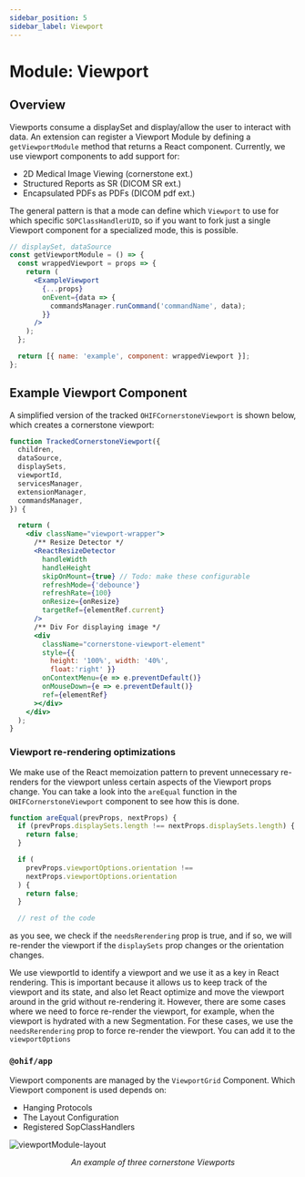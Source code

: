 ```yaml
---
sidebar_position: 5
sidebar_label: Viewport
---
```


# Module: Viewport

## Overview

Viewports consume a displaySet and display/allow the user to interact with data.
An extension can register a Viewport Module by defining a `getViewportModule`
method that returns a React component. Currently, we use viewport components to
add support for:

- 2D Medical Image Viewing (cornerstone ext.)
- Structured Reports as SR (DICOM SR ext.)
- Encapsulated PDFs as PDFs (DICOM pdf ext.)

The general pattern is that a mode can define which `Viewport` to use for which
specific `SOPClassHandlerUID`, so if you want to fork just a single Viewport
component for a specialized mode, this is possible.

```jsx
// displaySet, dataSource
const getViewportModule = () => {
  const wrappedViewport = props => {
    return (
      <ExampleViewport
        {...props}
        onEvent={data => {
          commandsManager.runCommand('commandName', data);
        }}
      />
    );
  };

  return [{ name: 'example', component: wrappedViewport }];
};
```

## Example Viewport Component

A simplified version of the tracked `OHIFCornerstoneViewport` is shown below, which
creates a cornerstone viewport:


```jsx
function TrackedCornerstoneViewport({
  children,
  dataSource,
  displaySets,
  viewportId,
  servicesManager,
  extensionManager,
  commandsManager,
}) {

  return (
    <div className="viewport-wrapper">
      /** Resize Detector */
      <ReactResizeDetector
        handleWidth
        handleHeight
        skipOnMount={true} // Todo: make these configurable
        refreshMode={'debounce'}
        refreshRate={100}
        onResize={onResize}
        targetRef={elementRef.current}
      />
      /** Div For displaying image */
      <div
        className="cornerstone-viewport-element"
        style={{
          height: '100%', width: '40%',
          float:'right' }}
        onContextMenu={e => e.preventDefault()}
        onMouseDown={e => e.preventDefault()}
        ref={elementRef}
      ></div>
    </div>
  );
}
```

### Viewport re-rendering optimizations

We make use of the React memoization pattern to prevent unnecessary re-renders
for the viewport unless certain aspects of the Viewport props change. You can take
a look into the `areEqual` function in the `OHIFCornerstoneViewport` component to
see how this is done.

```js
function areEqual(prevProps, nextProps) {
  if (prevProps.displaySets.length !== nextProps.displaySets.length) {
    return false;
  }

  if (
    prevProps.viewportOptions.orientation !==
    nextProps.viewportOptions.orientation
  ) {
    return false;
  }

  // rest of the code
```

as you see, we check if the `needsRerendering` prop is true, and if so, we will
re-render the viewport if the `displaySets` prop changes or the orientation
changes.


We use viewportId to identify a viewport and we use it as a key in React
rendering. This is important because it allows us to keep track of the viewport
and its state, and also let React optimize and move the viewport around in the
grid without re-rendering it. However, there are some cases where we need to
force re-render the viewport, for example, when the viewport is hydrated
with a new Segmentation. For these cases, we use the `needsRerendering` prop
to force re-render the viewport. You can add it to the `viewportOptions`





### `@ohif/app`

Viewport components are managed by the `ViewportGrid` Component. Which Viewport
component is used depends on:

- Hanging Protocols
- The Layout Configuration
- Registered SopClassHandlers

![viewportModule-layout](../../../assets/img/viewportModule-layout.png)

<center><i>An example of three cornerstone Viewports</i></center>
